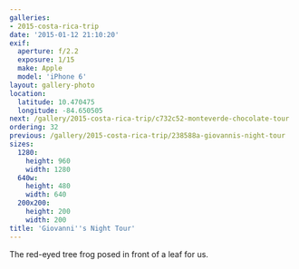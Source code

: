 ```yaml
---
galleries:
- 2015-costa-rica-trip
date: '2015-01-12 21:10:20'
exif:
  aperture: f/2.2
  exposure: 1/15
  make: Apple
  model: 'iPhone 6'
layout: gallery-photo
location:
  latitude: 10.470475
  longitude: -84.650505
next: /gallery/2015-costa-rica-trip/c732c52-monteverde-chocolate-tour
ordering: 32
previous: /gallery/2015-costa-rica-trip/238588a-giovannis-night-tour
sizes:
  1280:
    height: 960
    width: 1280
  640w:
    height: 480
    width: 640
  200x200:
    height: 200
    width: 200
title: 'Giovanni''s Night Tour'
---
```


The red-eyed tree frog posed in front of a leaf for us.
